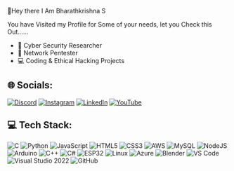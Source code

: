 🙋Hey there I Am Bharathkrishna S

You have Visited my Profile for Some of your needs, let you Check this Out......

- 🔐 Cyber Security Researcher  
- 📡 Network Pentester
- 💻 Coding & Ethical Hacking Projects  

## 🌐 Socials:
[![Discord](https://img.shields.io/badge/Discord-%237289DA.svg?logo=discord&logoColor=white)](https://discord.com)  [![Instagram](https://img.shields.io/badge/Instagram-%23E4405F.svg?logo=instagram&logoColor=white)](https://instagram.com)  [![LinkedIn](https://img.shields.io/badge/LinkedIn-%230077B5.svg?logo=linkedin&logoColor=white)](https://linkedin.com)  [![YouTube](https://img.shields.io/badge/YouTube-%23FF0000.svg?logo=youtube&logoColor=white)](https://youtube.com)  


## 💻 Tech Stack:
![C](https://img.shields.io/badge/c-%2300599C.svg?logo=c&logoColor=white)
![Python](https://img.shields.io/badge/python-%2314354C.svg?logo=python&logoColor=white)
![JavaScript](https://img.shields.io/badge/javascript-%23323330.svg?logo=javascript&logoColor=%23F7DF1E)
![HTML5](https://img.shields.io/badge/html5-%23E34F26.svg?logo=html5&logoColor=white)
![CSS3](https://img.shields.io/badge/css3-%231572B6.svg?logo=css3&logoColor=white)
![AWS](https://img.shields.io/badge/AWS-%23FF9900.svg?logo=amazon-aws&logoColor=white)
![MySQL](https://img.shields.io/badge/mysql-%2300f.svg?logo=mysql&logoColor=white)
![NodeJS](https://img.shields.io/badge/node.js-6DA55F?logo=node.js&logoColor=white)
![Arduino](https://img.shields.io/badge/arduino-%2300979D.svg?logo=arduino&logoColor=white)
![C++](https://img.shields.io/badge/c++-%2300599C.svg?logo=c%2B%2B&logoColor=white)
![C#](https://img.shields.io/badge/c%23-%23239120.svg?logo=c-sharp&logoColor=white)
![ESP32](https://img.shields.io/badge/ESP32-black?logo=espressif&logoColor=white)
![Linux](https://img.shields.io/badge/Linux-FCC624?logo=linux&logoColor=black)
![Azure](https://img.shields.io/badge/Azure-%230072C6.svg?logo=microsoftazure&logoColor=white)
![Blender](https://img.shields.io/badge/blender-%23F5792A.svg?logo=blender&logoColor=white)
![VS Code](https://img.shields.io/badge/VS%20Code-0078d7.svg?logo=visual-studio-code&logoColor=white)
![Visual Studio 2022](https://img.shields.io/badge/Visual%20Studio%202022-5C2D91.svg?logo=visual-studio&logoColor=white)
![GitHub](https://img.shields.io/badge/GitHub-%23121011.svg?logo=github&logoColor=white)
